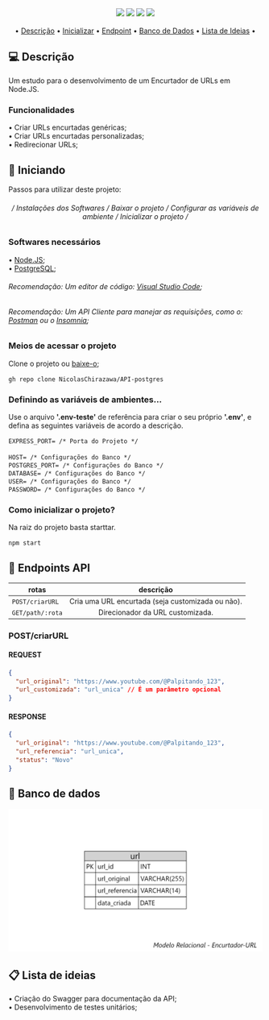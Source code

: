 <div align=center>
  <img src="https://img.shields.io/static/v1?label=%20&labelColor=fffdaf&message=Javascript&color=grey&style=for-the-badge&logo=javascript&logoColor=black"/>
  <img src="https://img.shields.io/static/v1?label=%20&labelColor=d1ffbd&message=Node.JS&color=grey&style=for-the-badge&logo=node.js&logoColor=black"/>
  <img src="https://img.shields.io/static/v1?label=%20&labelColor=white&message=Express.JS&color=grey&style=for-the-badge&logo=express&logoColor=black"/>
  <img src="https://img.shields.io/static/v1?label=%20&labelColor=9fb6fd&message=Postgres&color=grey&style=for-the-badge&logo=postgreSQL&logoColor=black"/>
</div> <br>

<div align="center">
 • <a href=#descricao>Descrição</a> • <a href=#inicializar>Inicializar</a> • <a href=#endpoint>Endpoint</a> • <a href=#bd>Banco de Dados</a> • <a href=#lista_ideais>Lista de Ideias</a> •
</div>

<h2 name="descricao">💻 Descrição</h2>
Um estudo para o desenvolvimento de um Encurtador de URLs em Node.JS.

<h3>Funcionalidades</h3>
• Criar URLs encurtadas genéricas; <br>
• Criar URLs encurtadas personalizadas; <br>
• Redirecionar URLs; <br>

<h2 name="inicializar">🚀 Iniciando</h2>
Passos para utilizar deste projeto: <br>

<div align="center"><h6>/ Instalações dos Softwares / Baixar o projeto / Configurar as variáveis de ambiente / Inicializar o projeto /</h6></div>


<h3>Softwares necessários</h3>

• <a href="https://nodejs.org/dist/v22.14.0/node-v22.14.0-x64.msi">Node.JS</a>; <br>
• <a href="https://code.visualstudio.com/Download">PostgreSQL</a>; <br>
<h6>Recomendação: Um editor de código: <a href="https://code.visualstudio.com/sha/download?build=stable&os=win32-x64-user">Visual Studio Code</a>; </h6>
<h6>Recomendação: Um API Cliente para manejar as requisições, como o: <a href="https://dl.pstmn.io/download/latest/win64">Postman</a> 
  ou o <a href="https://updates.insomnia.rest/downloads/windows/latest?app=com.insomnia.app">Insomnia</a>; </h6>

<h3>Meios de acessar o projeto</h3>

Clone o projeto ou <a href="https://github.com/NicolasChirazawa/encurtador-url/archive/refs/heads/main.zip">baixe-o</a>; <br>

```
gh repo clone NicolasChirazawa/API-postgres
```

<h3>Definindo as variáveis de ambientes...</h3>

Use o arquivo <b>'.env-teste'</b> de referência para criar o seu próprio <b>'.env'</b>, 
e defina as seguintes variáveis de acordo a descrição.
```
EXPRESS_PORT= /* Porta do Projeto */

HOST= /* Configurações do Banco */
POSTGRES_PORT= /* Configurações do Banco */
DATABASE= /* Configurações do Banco */
USER= /* Configurações do Banco */
PASSWORD= /* Configurações do Banco */
```

<h3>Como inicializar o projeto?</h3>

Na raiz do projeto basta starttar.

```
npm start
```
<h2 name="endpoint">📍 Endpoints API</h2>

| rotas            | descrição                                          |
| ---------------- | :---:                                              |
| `POST/criarURL`  | Cria uma URL encurtada (seja customizada ou não).  |
| `GET/path/:rota` | Direcionador da URL customizada.                   |

<h3>POST/criarURL</h3>

<h4>REQUEST</h4>

```JSON
{
  "url_original": "https://www.youtube.com/@Palpitando_123",
  "url_customizada": "url_unica" // É um parâmetro opcional
}
```

<h4>RESPONSE</h4>

```JSON
{
  "url_original": "https://www.youtube.com/@Palpitando_123",
  "url_referencia": "url_unica",
  "status": "Novo"
}
```

<h2 name="bd">🧱 Banco de dados</h2>
<img src="https://raw.githubusercontent.com/NicolasChirazawa/encurtador-url/refs/heads/main/imagem-read_me/url_encurtada_banco.png"/>

<h2 name="lista_ideais">📋 Lista de ideias</h2>
• Criação do Swagger para documentação da API; <br>
• Desenvolvimento de testes unitários; <br>
